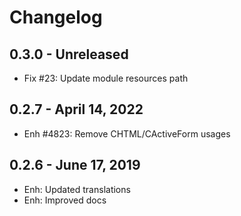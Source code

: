 Changelog
=========

0.3.0 - Unreleased
----------------------
- Fix #23: Update module resources path

0.2.7 - April 14, 2022
----------------------
- Enh #4823: Remove CHTML/CActiveForm usages

0.2.6 - June 17, 2019
-----------------------
- Enh: Updated translations
- Enh: Improved docs
